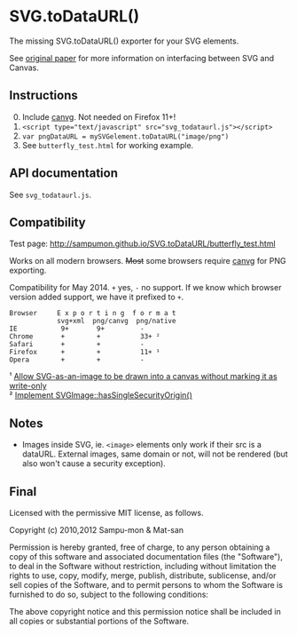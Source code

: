 SVG.toDataURL()
===============

The missing SVG.toDataURL() exporter for your SVG elements.

See [original paper][svgopen2010] for more information on interfacing between SVG and Canvas.

Instructions
------------

0. Include [canvg]. Not needed on Firefox 11+!
1. `<script type="text/javascript" src="svg_todataurl.js"></script>`
2. `var pngDataURL = mySVGelement.toDataURL("image/png")`
3. See `butterfly_test.html` for working example.

API documentation
-----------------

See `svg_todataurl.js`.

Compatibility
-------------

Test page: http://sampumon.github.io/SVG.toDataURL/butterfly_test.html

Works on all modern browsers. ~~Most~~ some browsers require [canvg] for PNG exporting.

Compatibility for May 2014. `+` yes, `-` no support. If we know which browser version added support, we have it prefixed to `+`.

	Browser     E x p o r t i n g  f o r m a t
	            svg+xml  png/canvg  png/native
	IE           9+       9+         -
	Chrome       +        +          33+ ²
	Safari       +        +          -
	Firefox      +        +          11+ ¹
	Opera        +        +          -

¹ [Allow SVG-as-an-image to be drawn into a canvas without marking it as write-only](https://bugzilla.mozilla.org/show_bug.cgi?id=672013)  
² [Implement SVGImage::hasSingleSecurityOrigin()](https://bugs.webkit.org/show_bug.cgi?id=119492)

Notes
-----

* Images inside SVG, ie. `<image>` elements only work if their src is a dataURL. External images, same domain or not, will not be rendered (but also won't cause a security exception).

Final
-----

Licensed with the permissive MIT license, as follows.

Copyright (c) 2010,2012 Sampu-mon & Mat-san

Permission is hereby granted, free of charge, to any person obtaining a copy
of this software and associated documentation files (the "Software"), to deal
in the Software without restriction, including without limitation the rights
to use, copy, modify, merge, publish, distribute, sublicense, and/or sell
copies of the Software, and to permit persons to whom the Software is
furnished to do so, subject to the following conditions:

The above copyright notice and this permission notice shall be included in
all copies or substantial portions of the Software.

[canvg]:http://code.google.com/p/canvg/
[svgopen2010]:http://svgopen.org/2010/papers/62-From_SVG_to_Canvas_and_Back/
